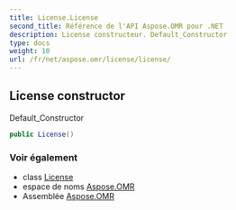 ```yaml
---
title: License.License
second_title: Référence de l'API Aspose.OMR pour .NET
description: License constructeur. Default_Constructor
type: docs
weight: 10
url: /fr/net/aspose.omr/license/license/
---
```

## License constructor

Default_Constructor

```csharp
public License()
```

### Voir également

* class [License](../)
* espace de noms [Aspose.OMR](../../license/)
* Assemblée [Aspose.OMR](../../../)


